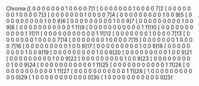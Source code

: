 Chroma 
[[ 0  0  0  0  0  0  0  1  0  0  0  0  7]1
 [ 0  0  0  0  0  0  0  1  0  0  0  0  7]2
 [ 0  0  0  0  0  0  0  1  0  0  0  0  7]3
 [ 0  0  0  0  0  0  0  1  0  0  0  0  7]4
 [ 0  0  0  0  0  0  0  0  0  1  0  0  9]5
 [ 0  0  0  0  0  0  0  0  0  1  0  0  9]6
 [ 0  0  0  0  0  0  0  0  0  1  0  0  9]7
 [ 0  0  0  0  0  0  0  0  0  1  0  0  9]8
 [ 0  0  0  0  0  0  0  0  0  0  0  1 11]9
 [ 0  0  0  0  0  0  0  0  0  0  0  1 11]10
 [ 0  0  0  0  0  0  0  0  0  0  0  1 11]11
 [ 0  0  0  0  0  0  0  0  0  0  0  1 11]12
 [ 0  0  0  0  0  0  0  1  0  0  0  0  7]13
 [ 0  0  0  0  0  0  0  1  0  0  0  0  7]14
 [ 0  0  0  0  0  0  0  1  0  0  0  0  7]15
 [ 0  0  0  0  0  0  0  1  0  0  0  0  7]16
 [ 0  0  0  0  0  0  0  0  0  1  0  0  9]17
 [ 0  0  0  0  0  0  0  0  0  1  0  0  9]18
 [ 0  0  0  0  0  0  0  0  0  1  0  0  9]19
 [ 0  0  0  0  0  0  0  0  0  1  0  0  9]20
 [ 0  0  0  0  0  0  0  0  0  1  0  0  9]21
 [ 0  0  0  0  0  0  0  0  0  1  0  0  9]22
 [ 0  0  0  0  0  0  0  0  0  1  0  0  9]23
 [ 0  0  0  0  0  0  0  0  0  1  0  0  9]24
 [ 0  0  0  0  0  0  0  0  0  0  0  1 11]25
 [ 0  0  0  0  0  0  0  0  0  0  0  1 11]26
 [ 0  0  0  0  0  0  0  0  0  0  0  1 11]27
 [ 0  0  0  0  0  0  0  0  0  0  0  1 11]28
 [ 1  0  0  0  0  0  0  0  0  0  0  0  0]29
 [ 1  0  0  0  0  0  0  0  0  0  0  0  0]30
 [ 1  0  0  0  0  0  0  0  0  0  0  0  0]]31
